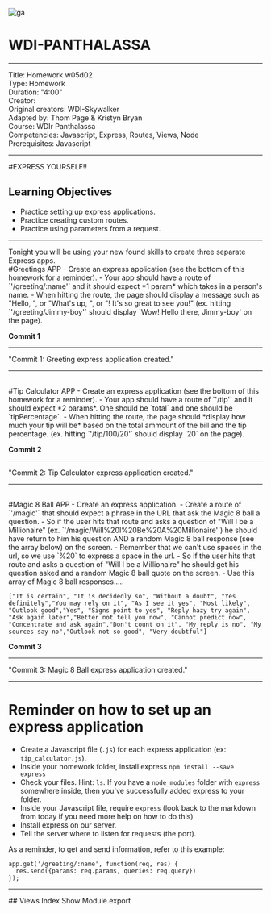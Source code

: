 ![ga](http://mobbook.generalassemb.ly/ga_cog.png)

# WDI-PANTHALASSA

---
Title: Homework w05d02 <br>
Type: Homework<br>
Duration: "4:00"<br>
Creator:<br>
    Original creators: WDI-Skywalker<br>
    Adapted by: Thom Page & Kristyn Bryan<br>
    Course: WDIr Panthalassa<br>
Competencies: Javascript, Express, Routes, Views, Node<br>
Prerequisites: Javascript <br>

---

#EXPRESS YOURSELF!!


## Learning Objectives
* Practice setting up express applications. 
* Practice creating custom routes.
* Practice using parameters from a request.

<hr>
Tonight you will be using your new found skills to create three separate Express apps.

<br>
#Greetings APP
- Create an express application (see the bottom of this homework for a reminder).
- Your app should have a route of `'/greeting/:name'` and it should expect *1 param* which takes in a person's name.
- When hitting the route, the page should display a message such as "Hello, <name>", or "What's up, <name>", or "<name>! It's so great to see you!" (ex. hitting `'/greeting/Jimmy-boy'` should display `Wow! Hello there, Jimmy-boy` on the page).

**Commit 1** <br>
<hr>
"Commit 1: Greeting express application created."
<hr>


<br>
#Tip Calculator APP
- Create an express application (see the bottom of this homework for a reminder).
- Your app should have a route of `'/tip'` and it should expect *2 params*. One should be `total` and one should be `tipPercentage`.
- When hitting the route, the page should *display how much your tip will be* based on the total ammount of the bill and the tip percentage. (ex. hitting `'/tip/100/20'` should display `20` on the page).

**Commit 2** <br>
<hr>
"Commit 2: Tip Calculator express application created."
<hr>

<br>
#Magic 8 Ball APP
- Create an express application.
- Create a route of `'/magic'` that should expect a phrase in the URL that ask the Magic 8 ball a question.
- So if the user hits that route and asks a question of "Will I be a Millionaire" (ex. `'/magic/Will%20I%20Be%20A%20Millionaire'`) he should have return to him his question AND a random Magic 8 ball response (see the array below) on the  screen.
- Remember that we can't use spaces in the url, so we use `%20` to express a space in the url.
- So if the user hits that route and asks a question of "Will I be a Millionaire" he should get his question asked and a random Magic 8 ball quote on the  screen.
- Use this array of Magic 8 ball responses..... 

```
["It is certain", "It is decidedly so", "Without a doubt", "Yes definitely","You may rely on it", "As I see it yes", "Most likely", "Outlook good","Yes", "Signs point to yes", "Reply hazy try again", "Ask again later","Better not tell you now", "Cannot predict now", "Concentrate and ask again","Don't count on it", "My reply is no", "My sources say no","Outlook not so good", "Very doubtful"]
```

**Commit 3** <br>
<hr>
"Commit 3: Magic 8 Ball express application created."
<hr>

# Reminder on how to set up an express application
- Create a Javascript file (`.js`) for each express application (ex: `tip_calculator.js`).
- Inside your homework folder, install express `npm install --save express`
- Check your files. Hint: `ls`. If you have a `node_modules` folder with `express` somewhere inside, then you've successfully added express to your folder.
- Inside your Javascript file, require `express` (look back to the markdown from today if you need more help on how to do this)
- Install express on our server.
- Tell the server where to listen for requests (the port).

As a reminder, to get and send information, refer to this example:
```
app.get('/greeting/:name', function(req, res) {
  res.send({params: req.params, queries: req.query})
});
```

<hr>
## Views
Index
Show
Module.export


